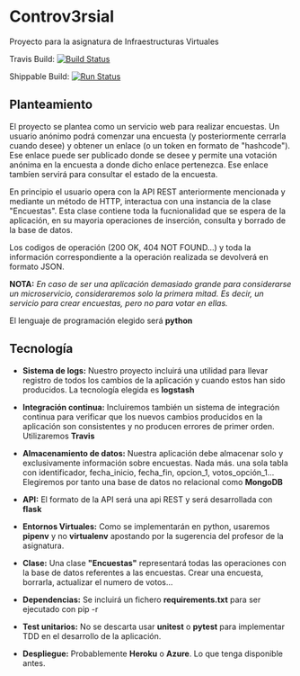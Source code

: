 # Controv3rsial
Proyecto para la asignatura de Infraestructuras Virtuales

Travis Build: [![Build Status](https://travis-ci.org/jdafer98/Controv3rsial.svg?branch=master)](https://travis-ci.org/jdafer98/Controv3rsial)

Shippable Build: [![Run Status](https://api.shippable.com/projects/5d9a054161bce00007c0143e/badge?branch=master)]()

## Planteamiento

El proyecto se plantea como un servicio web para realizar encuestas. Un usuario anónimo podrá comenzar una encuesta (y posteriormente cerrarla cuando desee) y obtener un enlace (o un token en formato de "hashcode"). Ese enlace puede ser publicado donde se desee y permite una votación anónima en la encuesta a donde dicho enlace pertenezca. Ese enlace tambíen servirá para consultar el estado de la encuesta.

En principio el usuario opera con la API REST anteriormente mencionada y mediante un método de HTTP, interactua con una instancia de la clase "Encuestas". Esta clase contiene toda la fucnionalidad que se espera de la aplicación, en su mayoria operaciones de inserción, consulta y borrado de la base de datos.

Los codigos de operación (200 OK, 404 NOT FOUND...) y toda la información correspondiente a la operación realizada se devolverá en formato JSON.

__**NOTA:**__ *En caso de ser una aplicación demasiado grande para considerarse un microservicio, consideraremos solo la primera mitad. Es decir, un servicio para crear encuestas, pero no para votar en ellas.*

El lenguaje de programación elegido será **python**

## Tecnología 

 - __Sistema de logs:__ Nuestro proyecto incluirá una utilidad para llevar registro de todos los cambios de la aplicación y cuando estos han sido producidos. La tecnología elegida es **logstash**

 - __Integración continua:__ Incluiremos también un sistema de integración continua para verificar que los nuevos cambios producidos en la aplicación son consistentes y no producen errores de primer orden. Utilizaremos **Travis**

 - __Almacenamiento de datos:__ Nuestra aplicación debe almacenar solo y exclusivamente información sobre encuestas. Nada más. una sola tabla con identificador, fecha_inicio, fecha_fin, opcion_1, votos_opción_1... Elegiremos por tanto una base de datos no relacional como **MongoDB**

 - __API:__ El formato de la API será una api REST y será desarrollada con **flask**

 - __Entornos Virtuales:__ Como se implementarán en python, usaremos **pipenv** y no **virtualenv** apostando por la sugerencia del profesor de la asignatura.

 - __Clase:__ Una clase **"Encuestas"** representará todas las operaciones con la base de datos referentes a las encuestas. Crear una encuesta, borrarla, actualizar el numero de votos... 

 - __Dependencias:__ Se incluirá un fichero **requirements.txt** para ser ejecutado con pip -r

 - __Test unitarios:__ No se descarta usar **unitest** o **pytest** para implementar TDD en el desarrollo de la aplicación.

 - __Despliegue:__ Probablemente **Heroku** o **Azure**. Lo que tenga disponible antes. 

